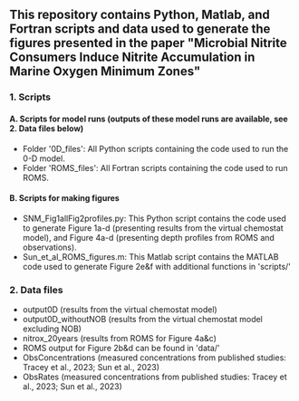 ## This repository contains Python, Matlab, and Fortran scripts and data used to generate the figures presented in the paper "Microbial Nitrite Consumers Induce Nitrite Accumulation in Marine Oxygen Minimum Zones"

### 1. Scripts
#### A. Scripts for model runs (outputs of these model runs are available, see 2. Data files below)
- Folder '0D_files':
  All Python scripts containing the code used to run the 0-D model.
- Folder 'ROMS_files':
  All Fortran scripts containing the code used to run ROMS.
#### B. Scripts for making figures
- SNM_Fig1allFig2profiles.py:
  This Python script contains the code used to generate Figure 1a-d (presenting results from the virtual chemostat model), and Figure 4a-d (presenting depth profiles from ROMS and observations).
- Sun_et_al_ROMS_figures.m:
  This Matlab script contains the MATLAB code used to generate Figure 2e&f
  with additional functions in 'scripts/'
  

### 2. Data files
- output0D (results from the virtual chemostat model)
- output0D_withoutNOB (results from the virtual chemostat model excluding NOB)
- nitrox_20years (results from ROMS for Figure 4a&c)
- ROMS output for Figure 2b&d can be found in 'data/'
- ObsConcentrations (measured concentrations from published studies: Tracey et al., 2023; Sun et al., 2023)
- ObsRates (measured concentrations from published studies: Tracey et al., 2023; Sun et al., 2023)
